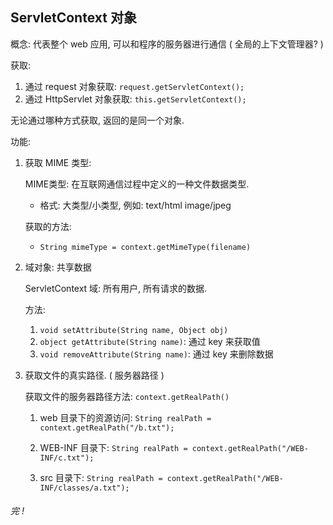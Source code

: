 ## ServletContext 对象

概念: 代表整个 web 应用, 可以和程序的服务器进行通信 ( 全局的上下文管理器? )



获取: 

1. 通过 request 对象获取: `request.getServletContext();`
2. 通过 HttpServlet 对象获取:  `this.getServletContext();`

无论通过哪种方式获取, 返回的是同一个对象.



功能: 

1. 获取 MIME 类型: 

   MIME类型: 在互联网通信过程中定义的一种文件数据类型.

   + 格式: 大类型/小类型, 例如: text/html  image/jpeg

   获取的方法:

   + `String mimeType = context.getMimeType(filename)` 

   

2. 域对象: 共享数据

   ServletContext 域: 所有用户, 所有请求的数据.

   方法: 

   1. `void setAttribute(String name, Object obj)`
   2. `object getAttribute(String name)`: 通过 key 来获取值
   3. `void removeAttribute(String name)`: 通过 key 来删除数据

   

3. 获取文件的真实路径. ( 服务器路径 )

   获取文件的服务器路径方法: `context.getRealPath()`

   1. web 目录下的资源访问: `String realPath = context.getRealPath("/b.txt");`

   2. WEB-INF 目录下: `String realPath = context.getRealPath("/WEB-INF/c.txt");`

   3. src 目录下: `String realPath = context.getRealPath("/WEB-INF/classes/a.txt");`

      



###### 完 !